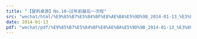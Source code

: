 ```yaml
---
title: "【冒刺桌游】No.10~过年前最后一次啦"
src: "wechat/html/%E9%85%B7%E5%84%BF%E8%AE%BA%E5%9D%9B_2014-01-13_%E3%80%90%E5%86%92%E5%88%BA%E6%A1%8C%E6%B8%B8%E3%80%91No.10~%E8%BF%87%E5%B9%B4%E5%89%8D%E6%9C%80%E5%90%8E%E4%B8%80%E6%AC%A1%E5%95%A6.html"
date: 2014-01-13
pdf: "wechat/pdf/%E9%85%B7%E5%84%BF%E8%AE%BA%E5%9D%9B_2014-01-13_%E3%80%90%E5%86%92%E5%88%BA%E6%A1%8C%E6%B8%B8%E3%80%91No.10~%E8%BF%87%E5%B9%B4%E5%89%8D%E6%9C%80%E5%90%8E%E4%B8%80%E6%AC%A1%E5%95%A6.pdf"
---
```

